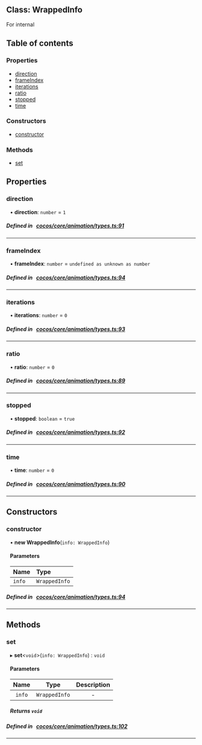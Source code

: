 
## Class: WrappedInfo


For internal


<div class="table-of-content">
<h2>Table of contents</h2>


### Properties

- [ direction](#direction)
- [ frameIndex](#frameIndex)
- [ iterations](#iterations)
- [ ratio](#ratio)
- [ stopped](#stopped)
- [ time](#time)

### Constructors

- [ constructor](#constructor)

### Methods

- [ set](#set)
</div>

## Properties


### direction
<div style="margin-left: 10px;">




•  **direction**:
`number`  = `1`
</div>

##### Defined in &nbsp;   [cocos/core/animation/types.ts:91](https://github.com/cocos-creator/engine/blob/c7bf6b8a9/cocos/core/animation/types.ts#L91)&nbsp;


___


### frameIndex
<div style="margin-left: 10px;">




•  **frameIndex**:
`number`  = `undefined as unknown as number`
</div>

##### Defined in &nbsp;   [cocos/core/animation/types.ts:94](https://github.com/cocos-creator/engine/blob/c7bf6b8a9/cocos/core/animation/types.ts#L94)&nbsp;


___


### iterations
<div style="margin-left: 10px;">




•  **iterations**:
`number`  = `0`
</div>

##### Defined in &nbsp;   [cocos/core/animation/types.ts:93](https://github.com/cocos-creator/engine/blob/c7bf6b8a9/cocos/core/animation/types.ts#L93)&nbsp;


___


### ratio
<div style="margin-left: 10px;">




•  **ratio**:
`number`  = `0`
</div>

##### Defined in &nbsp;   [cocos/core/animation/types.ts:89](https://github.com/cocos-creator/engine/blob/c7bf6b8a9/cocos/core/animation/types.ts#L89)&nbsp;


___


### stopped
<div style="margin-left: 10px;">




•  **stopped**:
`boolean`  = `true`
</div>

##### Defined in &nbsp;   [cocos/core/animation/types.ts:92](https://github.com/cocos-creator/engine/blob/c7bf6b8a9/cocos/core/animation/types.ts#L92)&nbsp;


___


### time
<div style="margin-left: 10px;">




•  **time**:
`number`  = `0`
</div>

##### Defined in &nbsp;   [cocos/core/animation/types.ts:90](https://github.com/cocos-creator/engine/blob/c7bf6b8a9/cocos/core/animation/types.ts#L90)&nbsp;


___

<!---->
## Constructors


### constructor
<div style="margin-left: 10px;">

• **new WrappedInfo**(`info: WrappedInfo`)

#### Parameters

| Name | Type |
| :------ | :------ |
| `info` | `WrappedInfo` |
</div>

##### Defined in &nbsp;   [cocos/core/animation/types.ts:94](https://github.com/cocos-creator/engine/blob/c7bf6b8a9/cocos/core/animation/types.ts#L94)&nbsp;


---

<!---->
## Methods

### set

<div style="margin-left: 10px;">

▸   **set**<`void`\>(`info: WrappedInfo`) : `void`



#### Parameters

| Name | Type | Description |
| :------: | :------: | :------: |
| `info` | `WrappedInfo` | - |


##### Returns `void`
</div>

##### Defined in &nbsp;   [cocos/core/animation/types.ts:102](https://github.com/cocos-creator/engine/blob/c7bf6b8a9/cocos/core/animation/types.ts#L102)&nbsp;
___
<!---->



